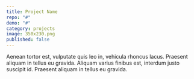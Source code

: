 ```yaml
---
title: Project Name
repo: "#"
demo: "#"
category: projects
image: 350x230.png
published: false
---
```

Aenean tortor est, vulputate quis leo in, vehicula rhoncus lacus. Praesent aliquam in tellus eu gravida. Aliquam varius finibus est, interdum justo suscipit id. Praesent aliquam in tellus eu gravida.
